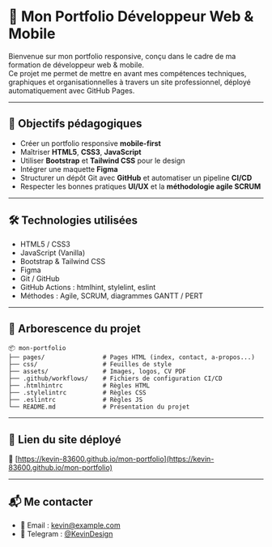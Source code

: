 
# 🌟 Mon Portfolio Développeur Web & Mobile

Bienvenue sur mon portfolio responsive, conçu dans le cadre de ma formation de développeur web & mobile.  
Ce projet me permet de mettre en avant mes compétences techniques, graphiques et organisationnelles à travers un site professionnel, déployé automatiquement avec GitHub Pages.

---

## 🎯 Objectifs pédagogiques

- Créer un portfolio responsive **mobile-first**
- Maîtriser **HTML5**, **CSS3**, **JavaScript**
- Utiliser **Bootstrap** et **Tailwind CSS** pour le design
- Intégrer une maquette **Figma**
- Structurer un dépôt Git avec **GitHub** et automatiser un pipeline **CI/CD**
- Respecter les bonnes pratiques **UI/UX** et la **méthodologie agile SCRUM**

---

## 🛠️ Technologies utilisées

- HTML5 / CSS3
- JavaScript (Vanilla)
- Bootstrap & Tailwind CSS
- Figma
- Git / GitHub
- GitHub Actions : htmlhint, stylelint, eslint
- Méthodes : Agile, SCRUM, diagrammes GANTT / PERT

---

## 📁 Arborescence du projet

```
📦 mon-portfolio
├── pages/                # Pages HTML (index, contact, a-propos...)
├── css/                  # Feuilles de style
├── assets/               # Images, logos, CV PDF
├── .github/workflows/    # Fichiers de configuration CI/CD
├── .htmlhintrc           # Règles HTML
├── .stylelintrc          # Règles CSS
├── .eslintrc             # Règles JS
└── README.md             # Présentation du projet
```

---

## 🚀 Lien du site déployé

🔗 [https://kevin-83600.github.io/mon-portfolio](https://kevin-83600.github.io/mon-portfolio)

---

## 📬 Me contacter

- 📧 Email : kevin@example.com  
- 💬 Telegram : [@KevinDesign](https://t.me/KevinDesign)
